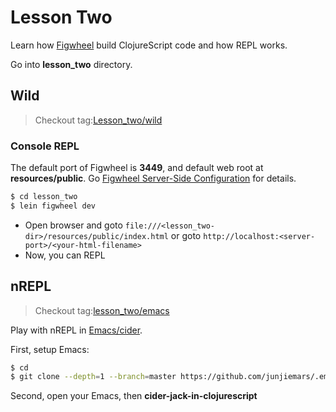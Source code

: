 # Lesson Two
Learn how [Figwheel](https://github.com/bhauman/lein-figwheel) build ClojureScript code and how REPL works. 

Go into **lesson_two** directory.


## Wild
> Checkout tag:[Lesson_two/wild](https://github.com/junjiemars/clojurescript_lessons/tree/lesson_two/wild)

### Console REPL
The default port of Figwheel is **3449**, and default web root at **resources/public**. 
Go [Figwheel Server-Side Configuration](https://github.com/bhauman/lein-figwheel#figwheel-server-side-configuration) for details.

```sh
$ cd lesson_two
$ lein figwheel dev
```
* Open browser and goto ```file:///<lesson_two-dir>/resources/public/index.html``` or
goto ```http://localhost:<server-port>/<your-html-filename>```
* Now, you can REPL


## nREPL
> Checkout tag:[lesson_two/emacs](https://github.com/junjiemars/clojurescript_lessons/tree/lesson_two/emacs)

Play with nREPL in [Emacs/cider](https://github.com/bhauman/lein-figwheel/wiki/Using-the-Figwheel-REPL-within-NRepl#integration-with-emacscider).

First, setup Emacs:
```sh
$ cd
$ git clone --depth=1 --branch=master https://github.com/junjiemars/.emacs.d.git
```

Second, open your Emacs, then **cider-jack-in-clojurescript**


